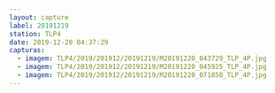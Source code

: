 ```yaml
---
layout: capture
label: 20191219
station: TLP4
date: 2019-12-20 04:37:29
capturas:
  - imagem: TLP4/2019/201912/20191219/M20191220_043729_TLP_4P.jpg
  - imagem: TLP4/2019/201912/20191219/M20191220_045925_TLP_4P.jpg
  - imagem: TLP4/2019/201912/20191219/M20191220_071850_TLP_4P.jpg
---
```

